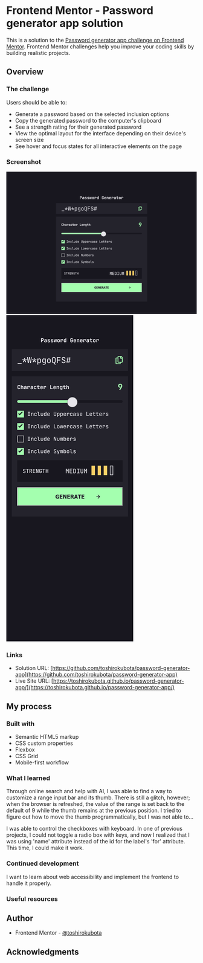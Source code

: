 # Frontend Mentor - Password generator app solution

This is a solution to the [Password generator app challenge on Frontend Mentor](https://www.frontendmentor.io/challenges/password-generator-app-Mr8CLycqjh). Frontend Mentor challenges help you improve your coding skills by building realistic projects. 

## Overview

### The challenge

Users should be able to:

- Generate a password based on the selected inclusion options
- Copy the generated password to the computer's clipboard
- See a strength rating for their generated password
- View the optimal layout for the interface depending on their device's screen size
- See hover and focus states for all interactive elements on the page

### Screenshot

![screenshot - Desktop](./screenshotDesktop.png)
![screenshot - Mobile](./screenshotMobile.png)

### Links

- Solution URL: [https://github.com/toshirokubota/password-generator-app](https://github.com/toshirokubota/password-generator-app)
- Live Site URL: [https://toshirokubota.github.io/password-generator-app/](https://toshirokubota.github.io/password-generator-app/)

## My process

### Built with

- Semantic HTML5 markup
- CSS custom properties
- Flexbox
- CSS Grid
- Mobile-first workflow

### What I learned

Through online search and help with AI, I was able to find a way to customize a range input bar and its thumb. There is still a glitch, however; when the browser is refreshed, the value of the range is set back to the default of 9 while the thumb remains at the previous position. I tried to figure out how to move the thumb programmatically, but I was not able to...

I was able to control the checkboxes with keyboard. In one of previous projects, I could not toggle a radio box with keys, and now I realized that I was using 'name' attribute instead of the id for the label's 'for' attribute. This time, I could make it work.

### Continued development

I want to learn about web accessibility and implement the frontend to handle it properly.

### Useful resources

## Author

- Frontend Mentor - [@toshirokubota](https://www.frontendmentor.io/profile/toshirokubota)

## Acknowledgments

